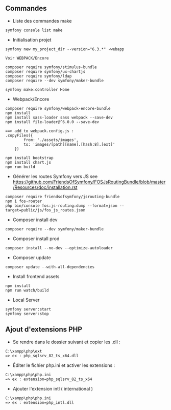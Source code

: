 ## Commandes

- Liste des commandes make
```
symfony console list make
```

- Initialisation projet
```
symfony new my_project_dir --version="6.3.*" -webapp

Voir WEBPACK/Encore

composer require symfony/stimulus-bundle
composer require symfony/ux-chartjs
composer require symfony/ldap
composer require --dev symfony/maker-bundle

symfony make:controller Home
```

- Webpack/Encore
```
composer require symfony/webpack-encore-bundle
npm install
npm install sass-loader sass webpack --save-dev
npm install file-loader@^6.0.0 --save-dev

==> add to webpack.config.js :
.copyFiles({
        from: './assets/images',
        to: 'images/[path][name].[hash:8].[ext]'
    })

npm install bootstrap
npm install chart.js
npm run build
```
- Générer les routes Symfony vers JS
see https://github.com/FriendsOfSymfony/FOSJsRoutingBundle/blob/master/Resources/doc/installation.rst
```
composer require friendsofsymfony/jsrouting-bundle
npm i fos-router
php bin/console fos:js-routing:dump --format=json --target=public/js/fos_js_routes.json
```

- Composer install dev
```
composer require --dev symfony/maker-bundle
```
- Composer install prod
```
composer install --no-dev --optimize-autoloader
```

- Composer update
```
composer update --with-all-dependencies
```

- Install frontend assets
```
npm install
npm run watch/build
```

- Local Server
```
symfony server:start
symfony server:stop
```


## Ajout d'extensions PHP

- Se rendre dans le dossier suivant et copier les .dll :
```
C:\xampp\php\ext
=> ex : php_sqlsrv_82_ts_x64.dll
```
- Éditer le fichier php.ini et activer les extensions :
```
C:\xampp\php\php.ini
=> ex : extension=php_sqlsrv_82_ts_x64
```
- Ajouter l'extension intl ( international )
```
C:\xampp\php\php.ini
=> ex : extension=php_intl.dll
```
